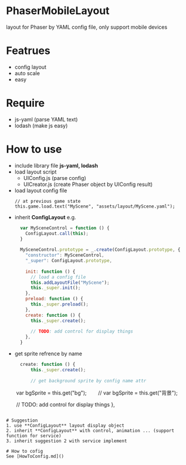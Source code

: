 # PhaserMobileLayout
layout for Phaser by YAML config file, only support mobile devices

# Featrues
- config layout
- auto scale
- easy

# Require
- js-yaml (parse YAML text)
- lodash  (make js easy)

# How to use
- include library file **js-yaml, lodash**
- load layout script
  - UIConfig.js (parse config)
  - UICreator.js (create Phaser object by UIConfig result)
- load layout config file
  ```javasciprt
  // at previous game state
  this.game.load.text("MyScene", "assets/layout/MyScene.yaml");
  ```
- inherit **ConfigLayout**
  e.g.
  ```javascript
    var MySceneControl = function () {
      ConfigLayout.call(this);
    }
    
    MySceneControl.prototype = _.create(ConfigLayout.prototype, {
      "constructor": MySceneControl,
      "_super": ConfigLayout.prototype,
      
      init: function () {
        // load a config file
        this.addLayoutFile("MyScene");
        this._super.init();
      },
      preload: function () {
        this._super.preload();
      },
      create: function () {
        this._super.create();
        
        // TODO: add control for display things
      },
    }
  ```
- get sprite refrence by name
  ```javascript
    create: function () {
        this._super.create();
        
        // get background sprite by config name attr
        var bgSprite = this.get("bg");
        // var bgSprite = this.get("背景");
        
        // TODO: add control for display things
    },
  ```
  
# Suggestion
1. use **ConfigLayout** layout display object
2. inherit **ConfigLayout** with control, animation ... (support function for service)
3. inherit suggestion 2 with service implement

# How to cofig
See [HowToConfig.md]()





